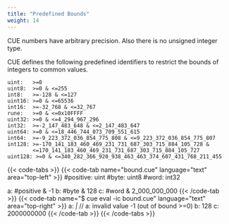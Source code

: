 ```yaml
---
title: "Predefined Bounds"
weight: 14
---
```

CUE numbers have arbitrary precision.
Also there is no unsigned integer type.

CUE defines the following predefined identifiers to restrict the bounds of
integers to common values.

```text
uint:   >=0
uint8:  >=0 & <=255
int8:   >=-128 & <=127
uint16: >=0 & <=65536
int16:  >=-32_768 & <=32_767
rune:   >=0 & <=0x10FFFF
uint32: >=0 & <=4_294_967_296
int32:  >=-2_147_483_648 & <=2_147_483_647
uint64: >=0 & <=18_446_744_073_709_551_615
int64:  >=-9_223_372_036_854_775_808 & <=9_223_372_036_854_775_807
int128: >=-170_141_183_460_469_231_731_687_303_715_884_105_728 &
		<=170_141_183_460_469_231_731_687_303_715_884_105_727
uint128: >=0 & <=340_282_366_920_938_463_463_374_607_431_768_211_455
```

{{< code-tabs >}}
{{< code-tab name="bound.cue" language="text"  area="top-left" >}}
#positive: uint
#byte:     uint8
#word:     int32

a: #positive & -1
b: #byte & 128
c: #word & 2_000_000_000
{{< /code-tab >}}
{{< code-tab name="$ cue eval -ic bound.cue" language="text"  area="top-right" >}}
a: _|_ // a: invalid value -1 (out of bound >=0)
b: 128
c: 2000000000
{{< /code-tab >}}
{{< /code-tabs >}}
